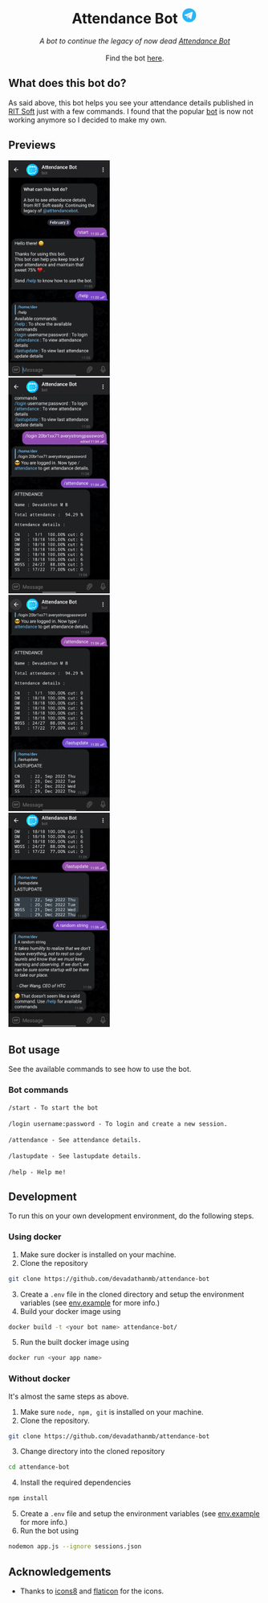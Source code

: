 <h1 align="center"> Attendance Bot <img height="33rem" style="border-radius:100px;" src="./assets/icons8-telegram-app .gif" />
 </h1>
<p align="center">
<i>A bot to continue the legacy of now dead <a href="https://t.me/atttendancebot"> Attendance Bot</a></i>
<br>
<br>
Find the bot <a href="https://t.me/rit_attendancebot"> here<a/>.
</p>


## What does this bot do?
As said above, this bot helps you see your attendance details published in [RIT Soft]() just with a few commands. I found that the popular [bot]() is now not working anymore so I decided to make my own.

## Previews
<div align="left">
<img style="max-width:40%;" src="./assets/1.jpg" />
<br>
<img style="max-width:40%;" src="./assets/2.jpg" />
<br>
<img style="max-width:40%;" src="./assets/3.jpg" />
<br>
<img style="max-width:40%;" src="./assets/4.jpg" />
</div>

## Bot usage

See the available commands to see how to use the bot.

### Bot commands
```
/start - To start the bot

/login username:password - To login and create a new session.

/attendance - See attendance details.

/lastupdate - See lastupdate details.

/help - Help me!
```

## Development
To run this on your own development environment, do the following steps.

### Using docker
1. Make sure docker is installed on your machine.
2. Clone the repository
```bash
git clone https://github.com/devadathanmb/attendance-bot
```
3. Create a `.env` file in the cloned directory and setup the environment variables (see [env.example](file) for more info.)
4. Build your docker image using
```bash
docker build -t <your bot name> attendance-bot/
```
5. Run the built docker image using
```bash
docker run <your app name>
```

### Without docker

It's almost the same steps as above.

1. Make sure `node, npm, git` is installed on your machine.
2. Clone the repository.
```bash
git clone https://github.com/devadathanmb/attendance-bot
```
3. Change directory into the cloned repository
```bash
cd attendance-bot
```
4. Install the required dependencies
```bash
npm install
```
5. Create a `.env` file and setup the environment variables (see [env.example](file) for more info.)
6. Run the bot using 
```bash
nodemon app.js --ignore sessions.json
```

## Acknowledgements
- Thanks to [icons8](https://icons8.com) and [flaticon](https://www.flaticon.com/) for the icons.
